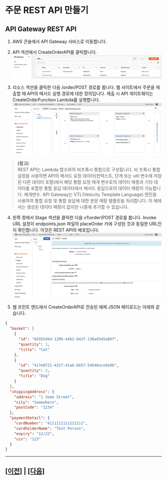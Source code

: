 # 주문 REST API 만들기

## API Gateway REST API

1. AWS 콘솔에서 API Gateway 서비스로 이동합니다.

2. API 섹션에서 CreateOrderAPI를 클릭합니다.<br>
![API Gateway API](assets/apigw-api.png)

3. 리소스 섹션을 클릭한 다음 /order/POST 경로를 봅니다. 웹 사이트에서 주문을 제출할 때 API의 메서드 실행 경로에 대한 정의입니다. 제출 시 API 게이트웨이는 CreateOrderFunction Lambda를 실행합니다.<br>
![API Gateway Resource Order](assets/apigw-resources-order.png)

> **(참고)**<br>
> REST API는 Lambda 함수와의 비프록시 통합으로 구성됩니다. 비 프록시 통합 설정을 사용하면 API의 메서드 요청 데이터(컨텍스트, 단계 또는 util 변수에 저장된 다른 데이터 포함)에서 해당 통합 요청 매개 변수로의 데이터 매핑과 기타 데이터를 포함한 통합 응답 데이터에서 메서드 응답으로의 데이터 매핑이 가능합니다. 매개변수. API Gateway는 VTL(Velocity Template Language) 엔진을 사용하여 통합 요청 및 통합 응답에 대한 본문 매핑 템플릿을 처리합니다. 이 예에서는 생성된 데이터 매핑이 없지만 나중에 추가할 수 있습니다.

4. 왼쪽 창에서 Stage 섹션을 클릭한 다음 v1\order\POST 경로를 봅니다. Invoke URL 설정이 endpoints.json 파일의 placeOrder 키에 구성된 것과 동일한 URL인지 확인합니다. 이것은 REST API의 배포입니다.<br>
![API Gateway Stage Order](assets/apigw-stages-order.png)

5. 웹 프런트 엔드에서 CreateOrderAPI로 전송된 예제 JSON 페이로드는 아래와 같습니다.<br>
```json
{
  "basket": [
    {
      "id": "0d1b5d4d-1206-4462-842f-130a9545a08f",
      "quantity": 1,
      "title": "Cat"
    },
    {
      "id": "417e0721-4317-41a6-bb57-54646ace9a0b",
      "quantity": 2,
      "title": "Dog"
    }
  ],
  "shippingAddress": {
    "address": "1 Some Street",
    "city": "Somewhere",
    "postCode": "1234"
  },
  "paymentDetail": {
    "cardNumber": "4111111111111111",
    "cardholderName": "Test Person",
    "expiry": "12/22",
    "ccv": "123"
  }
}
```

---

## [[이전]](5-create-order-process.md) | [[다음]](5.2-CreateOrderFunction-lambda.md)
